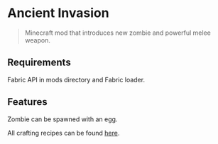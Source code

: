 # Ancient Invasion

> Minecraft mod that introduces new zombie and powerful melee weapon.

## Requirements

Fabric API in mods directory and Fabric loader.

## Features

Zombie can be spawned with an egg.

All crafting recipes can be found [here](src/main/resources/data/ancient_invasion/recipes/).